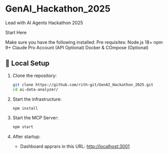 # GenAI_Hackathon_2025
Lead with AI Agents Hackathon 2025

Start Here

Make sure you have the following installed:
Pre requisites:
Node.js 18+
npm 9+
Claude Pro Account (API Optional)
Docker & COmpose (Optional)

## 🚀 Local Setup

1. Clone the repository:

   ```bash
   git clone https://github.com/rith-git/GenAI_Hackathon_2025.git
   cd ai-data-analyzer/
   ```

2. Start the infrastructure:

   ```bash
   npm install
   ```

3. Start the MCP Server:

	```bash
	npm start
	```

4. After startup:

   * Dashboard apprars in this URL: [ http://localhost:3001]( http://localhost:3001)
   


